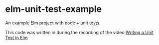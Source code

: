 # elm-unit-test-example
An example Elm project with code + unit tests

This code was written in during the recording of the video [Writing a Unit Test in Elm](https://youtu.be/GNHOyHbGUlg)
